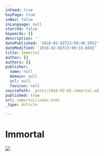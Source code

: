 ```yaml
---
inFeed: true
hasPage: true
inNav: false
inLanguage: null
starred: false
keywords: []
description: ''
datePublished: '2016-02-02T23:09:46.595Z'
dateModified: '2016-02-02T23:09:33.669Z'
title: Immortal
author: []
authors: []
publisher:
  name: null
  domain: null
  url: null
  favicon: null
sourcePath: _posts/2016-02-02-immortal.md
published: true
url: immortal/index.html
_type: Article

---
```

# Immortal
![](https://the-grid-user-content.s3-us-west-2.amazonaws.com/b0470f80-2662-473f-86ca-d4ba1360c2d6.JPG)